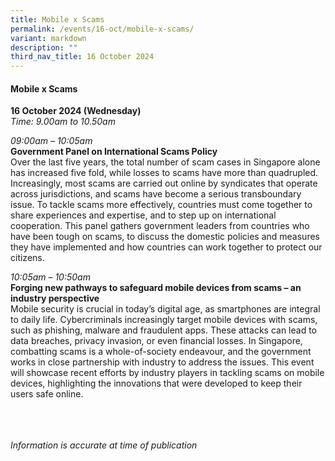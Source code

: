 ```yaml
---
title: Mobile x Scams
permalink: /events/16-oct/mobile-x-scams/
variant: markdown
description: ""
third_nav_title: 16 October 2024
---
```

#### **Mobile x Scams**

**16 October 2024 (Wednesday)**  
*Time: 9.00am to 10.50am*

*09:00am – 10:05am*
<br>**Government Panel on International Scams Policy**
<br>Over the last five years, the total number of scam cases in Singapore alone has increased five fold, while losses to scams have more than quadrupled. Increasingly, most scams are carried out online by syndicates that operate across jurisdictions, and scams have become a serious transboundary issue. To tackle scams more effectively, countries must come together to share experiences and expertise, and to step up on international cooperation. This panel gathers government leaders from countries who have been tough on scams, to discuss the domestic policies and measures they have implemented and how countries can work together to protect our citizens. 

*10:05am – 10:50am*
<br>**Forging new pathways to safeguard mobile devices from scams – an industry perspective**
<br>Mobile security is crucial in today’s digital age, as smartphones are integral to daily life. Cybercriminals increasingly target mobile devices with scams, such as phishing, malware and fraudulent apps. These attacks can lead to data breaches, privacy invasion, or even financial losses. In Singapore, combatting scams is a whole-of-society endeavour, and the government works in close partnership with industry to address the issues. This event will showcase recent efforts by industry players in tackling scams on mobile devices, highlighting the innovations that were developed to keep their users safe online. 


<br><br><br>
*Information is accurate at time of publication*